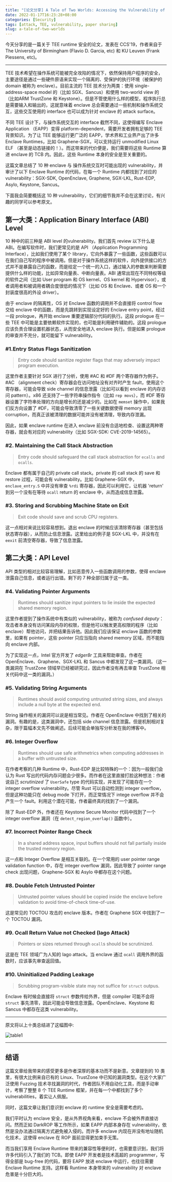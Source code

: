 ```yaml
---
title: "[论文分享] A Tale of Two Worlds: Accessing the Vulnerability of Enclave Shielding Runtimes"
date: 2022-01-17T16:23:28+08:00
categories: [Security]
tags: [attack, TEE, vulnerability, paper sharing]
slug: a-tale-of-two-worlds
---
```


今天分享的是一篇关于 TEE runtime 安全的论文，发表在 CCS'19，作者来自于 The University of Birmingham (Flavio D. Garcia, etc) 和 KU Leuven (Frank Piessens, etc)。

---

TEE 技术希望在操作系统可能被完全攻陷的情况下，依然保持用户程序的安全，主要途径是通过一些硬件原语来实现一个隔离的、受保护的执行环境（被保护的 domain 被称为 enclave）。目前主流的 TEE 技术分为两类：使用 single-address-space model 的（比如 SGX、Sancus）和使用 two-world view 的（比如ARM TrustZone 和 Keystone）。但是不管使用什么样的模型，程序执行总是需要输入和输出的，这就意味着 enclave 总会需要通过一些机制和操作系统交互，这些交互使用的 interface 也可以成为针对 enclave 的 attack surface。

不同 TEE 设计下，与操作系统交互的 interface 截然不同，这使得编写 Enclave Application （EAPP）变得 platform-dependent，需要开发者拥有足够的 TEE 背景知识。为了让 TEE 能够运行更广泛的 EAPP，学术界和工业界产出了许多 Enclave Runtimes，比如 Graphene-SGX，可以支持运行 unmodified Linux ELF （甚至是动态链接的！）。而这带来的代价便是，我们需要将这些 Runtime 算进 enclave 的 TCB 内。因此，这些 Runtime 本身的安全是至关重要的。

这篇文章总结了 10 种 enclave 与 操作系统交互时可能出现的 vulnerability，并审计了以下 Enclave Runtime 的代码，在每一个 Runtime 内都找到了对应的 vulnerability：SGX-SDK, OpenEnclave, Graphene, SGX-LKL, Rust-EDP, Asylo, Keystone, Sancus。

下面我会简要概括这 10 种 vulnerability，它们的细节我并不会在这里讨论，有兴趣的同学可以参考原文。

## 第一大类：Application Binary Interface (ABI) Level

10 种中的前三种是 ABI level 的vulnerability。我们首先 review 以下什么是 ABI。在编写软件时，我们更常见的是 API （Application Programming Interface），比如我们使用了某个 library，它向外暴露了一些函数，这些函数可以在我们自己写的程序中被调用。但是对于操作系统这样的软件，向外提供接口的方式并不是暴露自己的函数，而是给定一个统一的入口，通过输入的参数来判断需要提供什么样的功能，比如异常向量表、中断向量表。ABI 通常出现在不同特权等级的软件之间（比如 User program 和 OS kernel、OS kernel 和 Hypervisor），或者调用者和被调用者耦合度很低的情况下（比如 OS 和 Enclave、或者 OS 和一个封装度很高的外设 driver）。



由于 enclave 的隔离性，OS 对 Enclave 函数的调用并不会直接将 control flow 交给 enclave 中的函数，而是先跳转到实现设定好的 Enclave entry point，经过一段 prologue，再开始 enclave 重要逻辑部分代码的执行。这段 prologue 在一些 TEE 中可能是主要依赖软件实现的，也可能是利用硬件辅助的。这段 prologue 应该负责合理设置机器状态，从而安全地进入 enclave 执行。但是如果 prologue 的审查并不充分，就可能留下 vulnerability。



### #1.Entry Status Flags Sanitization

> Entry code should sanitize register flags that may adversely impact program execution.

这里作者主要针对 SGX 进行了分析，使用 #AC 和 #DF 两个寄存器作为例子。#AC （alignment check）寄存器会在访问地址没有对齐时产生 fault，使用这个寄存器，可能会导致 side channel 的信息泄露（比如可以看到 enclave 的内存访问 pattern）。x86 还支持了一些字符串操作指令（比如 `rep movs`），而 #DF 寄存器设置了字符串处理的方向是增长的还是减少的。比如在 `memset` 操作中，如果我们反方向设置了 #DF，可能会导致清零了一些关键数据使得 memory 出现 corruption，而真正该被清理的数据可能并没有被清理，导致内存泄漏。



因此，如果 enclave runtime 在进入 enclave 前没有合适地检查、设置这两种寄存器，就会有对应的 vulnerability（比如 SGX-SDK: CVE-2019-14565）。



### #2. Maintaining the Call Stack Abstraction

> Entry code should safeguard the call stack abstraction for `ecalls` and `ocalls`.

Enclave 都有属于自己的 private call stack。private 的 call stack 的 save 和 restore 过程，可能会有 vulnerability。比如 Graphene-SGX 中，`enclave_entry.S` 中并没有审查 `%rdi` 寄存器，因此可以利用它，让机器 'return' 到另一个没有在等待 `ocall` return 的 enclave 中，从而造成信息泄露。



### #3. Storing and Scrubbing Machine State on Exit

> Exit code should save and scrub CPU registers.

这一点相对来说比较容易想到。退出 enclave 的时候应该清除寄存器（甚至包括状态寄存器），从而防止信息泄露。这里给出的例子是 SGX-LKL 中，并没有在 `eexit` 前清空寄存器，导致了信息泄露。



## 第二大类：API Level

API 类型的相对比较容易理解，比如恶意传入一些函数调用的参数，使得 enclave 泄露自己信息，或者运行出错。剩下的 7 种全部归属于这一类。



### #4. Validating Pointer Arguments

> Runtimes should sanitize input pointers to lie inside the expected shared memory region.

这里作者提到了操作系统中有类似的 vulnerability，被称为 *confused deputy*：攻击者本身没有访问某段内存的权限，但是他可以触发更高权限的程序（比如 enclave）帮他访问，并把结果告诉他。因此我们应该保证 enclave 函数的参数里，如果有 pointer，这些 pointer 只应当指向 shared memory 区域，而不能指向 enclave 内部。

为了实现这一点，Intel 官方开发了 *edger8r* 工具来帮助审查。作者在 OpenEnclave、Graphene、SGX-LKL 和 Sancus 中都发现了这一类漏洞。（这一类漏洞在 TrustZone 领域早已经被研究过，因此作者没有再去审查 TrustZone 相关代码中这一类的漏洞。）

### #5. Validating String Arguments

> Runtimes should avoid computing untrusted string sizes, and always include a null byte at the expected end.

String 操作相关的漏洞可以说是相当常见。作者在 OpenEnclave 中找到了相关的漏洞。有趣的是，这类漏洞中，还包括 side channel 信息泄露。但是机制相对复杂，限于篇幅本文先不做阐述。后续可能会单独写分析发在我的博客中。



### #6. Integer Overflow

> Runtimes should use safe arithmetrics when computing addresses in a buffer with untrusted size.

在作者考察的几种 Runtime 中，Rust-EDP 是比较特殊的一个：因为一般我们会认为 Rust 写出的代码内存问题会少很多。而作者在这里直接打脸这种想法：作者说自己 *scrutinized* 了 `UserSafe` type 的代码实现，并发现了可能存在一个 integer overflow vulnerability。尽管 Rust 可以自动检测到 integer overflow，但是这种功能只在 debug mode 下打开，而正常情况下 intege overflow 并不会产生一个 fault。利用这个潜在可能，作者最终真的找到了一个漏洞。

除了 Rust-EDP 外，作者还在 Keystone Secure Monitor 代码中找到了一个 integer overflow 漏洞（在 `detect_region_overlap()` 函数中）。



### #7. Incorrect Pointer Range Check

> In a shared address space, input buffers should not fall partially inside the trusted memory region.

这一点和 Integer Overflow 是相互关联的。在一个常用的 user pointer range validation function 中，存在 integer overflow 漏洞，因此导致了 pointer range check 出现问题，Graphene-SGX 和 Asylo 中都存在这个问题。



### #8. Double Fetch Untrusted Pointer

> Untrusted pointer values should be copied inside the enclave before validation to avoid time-of-check time-of-use.

这是常见的 TOCTOU 攻击的 enclave 版本。作者在 Graphene SGX 中找到了一个 TOCTOU 漏洞。



### #9. Ocall Return Value not Checked (Iago Attack)

> Pointers or sizes returned through `ocall`s should be scrutinized.

这是在 TEE 领域广为人知的 Iago attack。当 enclave 通过 `ocall` 调用外界的函数时，应该事先审查返回值。



### #10. Uninitialized Padding Leakage

> Scrubbing program-visible state may not suffice for `struct` outpus.

Enclave 有时候会直接将 `struct` 参数传给外界，但是 compiler 可能不会将 `struct` 事先清零，因此可能会导致信息泄露。OpenEnclave、Keystone 和 Sancus 中都存在这类 vulnerability。

---

原文将以上十类总结进了这幅图中:

![table1](table1.png)

---

## 结语

这篇文章给我带来的感受更多是作者深厚的基本功而不是新意。文章提到的 10 类里，有很大比例来自已有的 Linux、TrustZone 中已知的漏洞类型。在这个大家广泛使用 Fuzzing 技术寻找漏洞的时代，作者团队不用自动化工具，而是手动审计，考察了整整 8 个 TEE Runtime 框架，并在每一个中都找到了多个 vulnerabilities，着实让人佩服。



同时，这篇文章让我们意识到 enclave 的 runtime 安全是需要考虑的。



我们平时认为 enclave 安全，是从外界视角来看，enclave 不会被外界直接访问。然而正如 DarkROP 等工作所示，如果 EAPP 内部本身存在 vulnerability，依然是没办法通过隔离方式避免被入侵的。而许多 enclave 内现在并没有地址随机化技术，这使得 enclave 在 ROP 面前显得更加束手无策。



而当我们享用 Enclave Runtime 带来的兼容性等便利时，也需要意识到，我们将许多代码引入了我们的 TCB。即使 EAPP 开发者是技术高超的 programmer，写得全部是 bug-free 的代码，要将 EAPP 放进 enclave 中运行，也往往需要 Enclave Runtime 支持。这样看 Runtime 本身带来的 vulnerability 对 enclave 危害是十分巨大的。